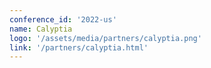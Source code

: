 ```yaml
---
conference_id: '2022-us'
name: Calyptia
logo: '/assets/media/partners/calyptia.png'
link: '/partners/calyptia.html'
---
```

